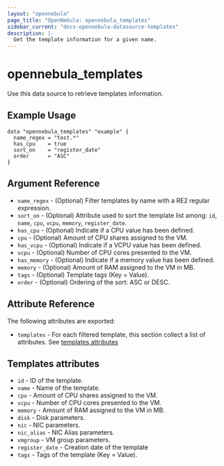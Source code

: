 ```yaml
---
layout: "opennebula"
page_title: "OpenNebula: opennebula_templates"
sidebar_current: "docs-opennebula-datasource-templates"
description: |-
  Get the template information for a given name.
---
```


# opennebula_templates

Use this data source to retrieve templates information.

## Example Usage

```hcl
data "opennebula_templates" "example" {
  name_regex = "test.*"
  has_cpu    = true
  sort_on    = "register_date"
  order      = "ASC"
}
```


## Argument Reference

* `name_regex` - (Optional) Filter templates by name with a RE2 regular expression.
* `sort_on` - (Optional) Attribute used to sort the template list among: `id`, `name`, `cpu`, `vcpu`, `memory`, `register_date`.
* `has_cpu` - (Optional) Indicate if a CPU value has been defined.
* `cpu` - (Optional) Amount of CPU shares assigned to the VM.
* `has_vcpu` - (Optional) Indicate if a VCPU value has been defined.
* `vcpu` - (Optional) Number of CPU cores presented to the VM.
* `has_memory` - (Optional) Indicate if a memory value has been defined.
* `memory` - (Optional) Amount of RAM assigned to the VM in MB.
* `tags` - (Optional) Template tags (Key = Value).
* `order` - (Optional) Ordering of the sort: ASC or DESC.

## Attribute Reference

The following attributes are exported:

* `templates` - For each filtered template, this section collect a list of attributes. See [templates attributes](#templates-attributes)

## Templates attributes

* `id` - ID of the template.
* `name` - Name of the template.
* `cpu` - Amount of CPU shares assigned to the VM.
* `vcpu` - Number of CPU cores presented to the VM.
* `memory` - Amount of RAM assigned to the VM in MB.
* `disk` - Disk parameters.
* `nic` - NIC parameters.
* `nic_alias` - NIC Alias parameters.
* `vmgroup` - VM group parameters.
* `register_date` - Creation date of the template
* `tags` - Tags of the template (Key = Value).
